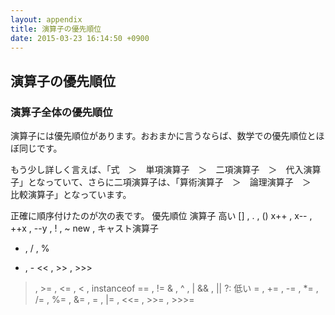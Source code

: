 ```yaml
---
layout: appendix
title: 演算子の優先順位
date: 2015-03-23 16:14:50 +0900
---
```



演算子の優先順位
------------------
### 演算子全体の優先順位

演算子には優先順位があります。おおまかに言うならば、数学での優先順位とほぼ同じです。

もう少し詳しく言えば、「式　＞　単項演算子　＞　二項演算子　＞　代入演算子」となっていて、さらに二項演算子は、「算術演算子　＞　論理演算子　＞　比較演算子」となっています。

正確に順序付けたのが次の表です。
 優先順位 演算子
 高い [] , . , ()
x++ , x-- , ++x , --y , ! , ~
 new , キャスト演算子
* , / , %
 + , -
<< , >> , >>>
 > , >= , <= , < , instanceof
 == , !=
 & , ^ , |
 && , ||
 ?:
低い = , += , -= , *= , /= , %= , &= , = , |= , <<= , >>= , >>>=
